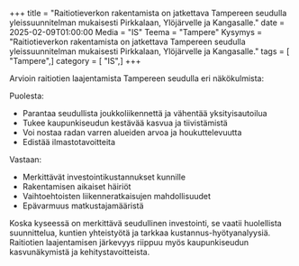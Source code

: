 +++
title = "Raitiotieverkon rakentamista on jatkettava Tampereen seudulla yleissuunnitelman mukaisesti Pirkkalaan, Ylöjärvelle ja Kangasalle."
date = 2025-02-09T01:00:00
Media = "IS"
Teema = "Tampere"
Kysymys = "Raitiotieverkon rakentamista on jatkettava Tampereen seudulla yleissuunnitelman mukaisesti Pirkkalaan, Ylöjärvelle ja Kangasalle."
tags = [ "Tampere",]
category = [ "IS",]
+++

Arvioin raitiotien laajentamista Tampereen seudulla eri näkökulmista:

Puolesta:
- Parantaa seudullista joukkoliikennettä ja vähentää yksityisautoilua
- Tukee kaupunkiseudun kestävää kasvua ja tiivistämistä
- Voi nostaa radan varren alueiden arvoa ja houkuttelevuutta
- Edistää ilmastotavoitteita

Vastaan:
- Merkittävät investointikustannukset kunnille
- Rakentamisen aikaiset häiriöt
- Vaihtoehtoisten liikenneratkaisujen mahdollisuudet
- Epävarmuus matkustajamääristä

Koska kyseessä on merkittävä seudullinen investointi, se vaatii huolellista suunnittelua, kuntien yhteistyötä ja tarkkaa kustannus-hyötyanalyysiä. Raitiotien laajentamisen järkevyys riippuu myös kaupunkiseudun kasvunäkymistä ja kehitystavoitteista.